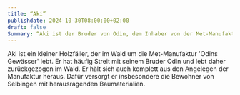 ```yaml
---
title: “Aki”
publishdate: 2024-10-30T08:00:00+02:00
draft: false
Summary: “Aki ist der Bruder von Odin, dem Inhaber von der Met-Manufaktur 'Odins Gewässern'.”
---
```

Aki ist ein kleiner Holzfäller, der im Wald um die Met-Manufaktur 'Odins Gewässer' lebt. Er hat häufig Streit mit seinem Bruder Odin und lebt daher zurückgezogen im Wald. Er hält sich auch komplett aus den Angelegen der Manufaktur heraus. Dafür versorgt er insbesondere die Bewohner von Selbingen mit herausragenden Baumaterialien.
